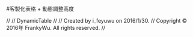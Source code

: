 
#客製化表格 + 動態調整高度

//
//  DynamicTable
//
//  Created by i_feyuwu on 2016/1/30.
//  Copyright © 2016年 FrankyWu. All rights reserved.
//
